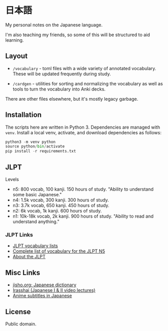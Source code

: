 日本語
======
My personal notes on the Japanese language.

I'm also teaching my friends, so some of this will be structured to aid learning.

Layout
------
- `/vocabulary` - toml files with a wide variety of annotated vocabulary. These
  will be updated frequently during study.

- `/cardgen` - utilities for sorting and normalizing the vocabulary as well as
  tools to turn the vocabulary into Anki decks.

There are other files elsewhere, but it's mostly legacy garbage.

Installation
------------
The scripts here are written in Python 3. Dependencies are managed with `venv`.
Install a local venv, activate, and download dependencies as follows:

```python
python3 -m venv python
source python/bin/activate
pip install -r requirements.txt
```

JLPT
----

Levels

- n5: 800 vocab, 100 kanji. 150 hours of study. "Ability to understand some basic Japanese."
- n4: 1.5k vocab, 300 kanji. 300 hours of study.
- n3: 3.7k vocab, 650 kanji. 450 hours of study.
- n2: 6k vocab, 1k kanji. 600 hours of study.
- n1: 10k-18k vocab, 2k kanji. 900 hours of study. "Ability to read and understand anything."

### JLPT Links

- [JLPT vocabulary lists](https://jlptstudy.net/N5/)
- [Complete list of vocabulary for the JLPT N5](https://nihongoichiban.com/2011/04/30/complete-list-of-vocabulary-for-the-jlpt-n5/)
- [About the JLPT](http://www.tanos.co.uk/jlpt/aboutjlpt/)

Misc Links
-----

- [jisho.org: Japanese dictionary](https://jisho.org/)
- [Irasshai (Japanese I & II video lectures)](http://www.gpb.org/irasshai)
- [Anime subtitles in Japanese](http://kitsunekko.net/)

License
-------
Public domain.

